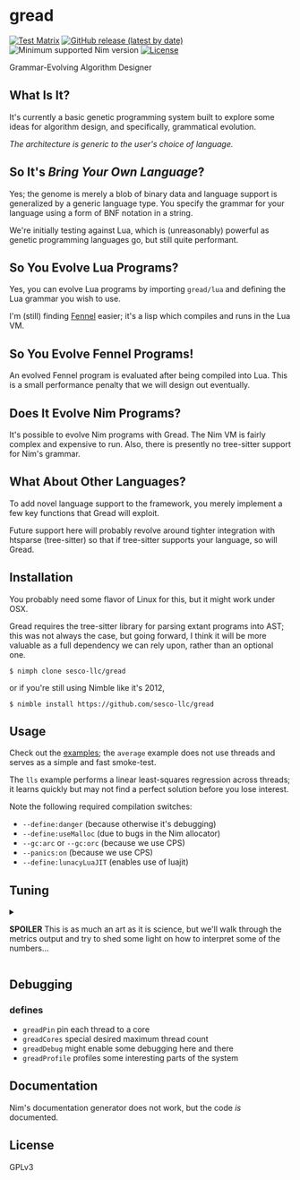 # gread

[![Test Matrix](https://github.com/disruptek/gread/workflows/CI/badge.svg)](https://github.com/disruptek/gread/actions?query=workflow%3ACI)
[![GitHub release (latest by date)](https://img.shields.io/github/v/release/disruptek/gread?style=flat)](https://github.com/disruptek/gread/releases/latest)
![Minimum supported Nim version](https://img.shields.io/badge/nim-1.9.1%2B-informational?style=flat&logo=nim)
[![License](https://img.shields.io/github/license/disruptek/gread?style=flat)](#license)

Grammar-Evolving Algorithm Designer

## What Is It?

It's currently a basic genetic programming system built to explore some ideas
for algorithm design, and specifically, grammatical evolution.

*The architecture is _generic_ to the user's choice of language.*

## So It's _Bring Your Own Language_?

Yes; the genome is merely a blob of binary data and language support is
generalized by a generic language type.  You specify the grammar for your
language using a form of BNF notation in a string.

We're initially testing against Lua, which is (unreasonably) powerful as
genetic programming languages go, but still quite performant.

## So You Evolve Lua Programs?

Yes, you can evolve Lua programs by importing `gread/lua` and defining the Lua
grammar you wish to use.

I'm (still) finding [Fennel](https://fennel-lang.org/) easier; it's a lisp
which compiles and runs in the Lua VM.

## So You Evolve Fennel Programs!

An evolved Fennel program is evaluated after being compiled into Lua. This is a
small performance penalty that we will design out eventually.

## Does It Evolve Nim Programs?

It's possible to evolve Nim programs with Gread. The Nim VM is fairly complex
and expensive to run. Also, there is presently no tree-sitter support for Nim's
grammar.

## What About Other Languages?

To add novel language support to the framework, you merely implement a few key
functions that Gread will exploit.

Future support here will probably revolve around tighter integration with
htsparse (tree-sitter) so that if tree-sitter supports your language, so will
Gread.

## Installation

You probably need some flavor of Linux for this, but it might work under OSX.

Gread requires the tree-sitter library for parsing extant programs into AST;
this was not always the case, but going forward, I think it will be more
valuable as a full dependency we can rely upon, rather than an optional one.

```
$ nimph clone sesco-llc/gread
```
or if you're still using Nimble like it's 2012,
```
$ nimble install https://github.com/sesco-llc/gread
```

## Usage

Check out the [examples](examples/); the `average` example does not use threads
and serves as a simple and fast smoke-test.

The `lls` example performs a linear least-squares regression across threads; it
learns quickly but may not find a perfect solution before you lose interest.

Note the following required compilation switches:

- `--define:danger` (because otherwise it's debugging)
- `--define:useMalloc` (due to bugs in the Nim allocator)
- `--gc:arc` or `--gc:orc` (because we use CPS)
- `--panics:on` (because we use CPS)
- `--define:lunacyLuaJIT` (enables use of luajit)

## Tuning
<details>
  <summary>

**SPOILER**
This is as much an art as it is science, but we'll walk through the
metrics output and try to shed some light on how to interpret some of the
numbers...

  </summary>

Metrics are produced at specified generational intervals for each `Evolver` in
a `Cluster`, and each such instance has a `Core` identifier which is a simple
integer. `Evolvers` encompass unique populations of programs which may also
have unique fitness functions, datasets, virtual machines, and so on. There may
be multiple evolvers running on each thread but clusters generally only launch
`sysinfo.getNumTotalCores()` threads.

Here's sample metrics output from the `lls` example:

```
-5.0000[13]: (+ 2.0 (+ (+ x 2.0 ) 0.5 ) )
               core and thread: 2/11172
                  dataset size: 4
          virtual machine runs: 16681 (never reset)
            average vm runtime:   0.12 ms
         total population size: 500
            average age in pop: 5485
          validity rate in pop: 98.00%
           average valid score: -22.8557
          greatest of all time: -5.0000
           evolver cache count: 1770
           evolver cache usage: 81.04%
          average program size: 25
         program size variance: 146
          size of best program: 13
         parsimony coefficient: -0.0001
            insufficiency rate: 0.01%
           semantic error rate: 0.00%
             foreign influence: -
              immigration rate: 2.80%
          mapping failure rate: 41.79%
               best generation: 18633
             total generations: 20000
             invention recency: 6.83%
               generation time: 1.4514 ms
                evolution time: 66 sec
```

First, the `Score` of the fittest program discovered, followed by the program
length in brackets. The program length may be a measure of the genome size or
the abstract syntax tree, but it will not correspond to source code size or the
length of symbol names or constants. The program source code itself, Fennel in
this case, follows the score and length.

```
-5.0000[13]: (+ 2.0 (+ (+ x 2.0 ) 0.5 ) )
```

The core number and thread identifier as explained above.
```
               core and thread: 2/11172
```

A `SymbolSet` holds associations between symbols in the program, which do not
vary with program executions, and static input values, which may vary with each
`SymbolSet`.

The `dataset size` reflects the number of symbol sets presented to the `Evolver` for training purposes.

```
                  dataset size: 4
```

We keep a counter of invocations of the LuaVM and reproduce it here along with
the average runtime for all programs run on the virtual machine.

```
          virtual machine runs: 16681 (never reset)
            average vm runtime:   0.12 ms
```

Some population metrics are revealed, including the average age -- in
generations -- of programs that remain in the population, and the percentage of
population members which may be evaluated to produce valid results according
to the supplied `fitone()` function.

In the case of the `lls` example, the `fitone()` evaluates a program and
ensures that it produces a `float` that is not `nan`, `-inf` or `inf`.

Invalid programs cannot compete in tournament selection, so they aren't
terribly valuable -- a high validity rate is coincident with faster learning.

```
         total population size: 500
            average age in pop: 5485
          validity rate in pop: 98.00%
           average valid score: -22.8557
          greatest of all time: -5.0000
```

Some caching may be performed inside `Program` or `Evolver` objects and these
metrics can be useful to analyzing the degree to which programs must be
evaluated with multiple symbol sets in order to compete with one another. A
low cache usage figure is ideal, because it signifies efficient comparison of
programs without exhaustive evaluation.

```
           evolver cache count: 1770
           evolver cache usage: 81.04%
```

Program size is an important metric because it can signify bloat. Parsimony
below zero suggests that longer programs score more poorly, which the opposite
is true for parsimony above zero.

```
          average program size: 25
         program size variance: 146
          size of best program: 13
         parsimony coefficient: -0.0001
```

The insufficiency rate measures the percentage of programs which, when
evaluated on a single symbol set as in `fitone()`, do not produce an acceptable
`Score`.  The semantic error rate similarly measures errors raised by the LuaVM.

```
            insufficiency rate: 0.01%
           semantic error rate: 0.00%
```

Foreign influence is simply defined as whether the `fittest` program in the
population was sourced from a neighboring evolver in the cluster. If the
program was invented locally, this value will be `-`; otherwise, it will hold
the core number where the program was invented.

The take-away is that a program which was fittest in another population,
perhaps developed against a different dataset and with a different fitness
function, is nonetheless superior to locally-bred programs.

The immigration rate measures the percentage of programs in the population
which arrived from a neighboring evolver, as opposed to being invented locally.

This is a more general measure of the competitiveness of the local population
and, of course, the `sharingRate` across the cluster as a whole. A high value
here can indicate a lack of diversity; I like to see a 1-5% figure here for a
single-objective problem.

```
             foreign influence: -
              immigration rate: 2.80%
```

The mapping failure rate reflects occasions when offspring were produced
for which the genome was insufficient to encode the semantics of the entire
program. This figure reflects a lack of balance between non-terminal and
terminal nodes in the grammar, or perhaps a poor choice of mutation operators.
Ultimately, this is something that should be resolved in gread itself.

```
          mapping failure rate: 41.79%
```

The generational metrics tease out how recently the fittest individual was
invented, with the implication that continuous improvement is ideal.

```
               best generation: 18633
             total generations: 20000
             invention recency: 6.83%
```

We also measure the cumulative wall-clock time of the evolver's runtime, as
well as the average runtime of each generation since the last metrics were
reported.

```
               generation time: 1.4514 ms
                evolution time: 66 sec
```

</details>

## Debugging

### defines

- `greadPin` pin each thread to a core
- `greadCores` special desired maximum thread count
- `greadDebug` might enable some debugging here and there
- `greadProfile` profiles some interesting parts of the system

## Documentation

Nim's documentation generator does not work, but the code *is* documented.

## License
GPLv3
